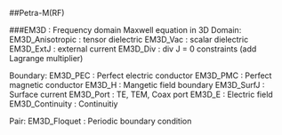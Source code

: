 ##Petra-M(RF)

###EM3D : Frequency domain Maxwell equation in 3D
  Domain:   
     EM3D_Anisotropic : tensor dielectric
     EM3D_Vac         : scalar dielectric
     EM3D_ExtJ        : external current
     EM3D_Div         : div J = 0 constraints (add Lagrange multiplier)

  Boundary:
     EM3D_PEC         : Perfect electric conductor
     EM3D_PMC         : Perfect magnetic conductor
     EM3D_H           : Mangetic field boundary
     EM3D_SurfJ       : Surface current
     EM3D_Port        : TE, TEM, Coax port
     EM3D_E           : Electric field
     EM3D_Continuity  : Continuitiy

  Pair:
     EM3D_Floquet     : Periodic boundary condition

